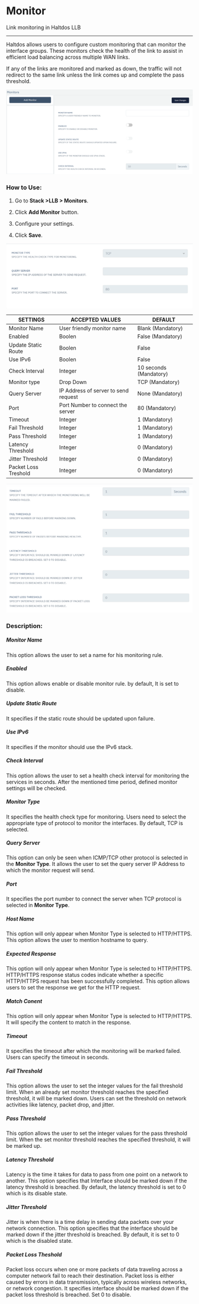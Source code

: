 # Monitor

Link monitoring in Haltdos LLB

---

Haltdos allows users to configure custom monitoring that can monitor the interface groups. These monitors check the health of the link to assist in efficient load balancing across multiple WAN links.

If any of the links are monitored and marked as down, the traffic will not redirect to the same link unless the link comes up and complete the pass threshold.

![adding_monitor](/img/llb/v6/docs/llb5.png)

### How to Use:

1. Go to **Stack >LLB > Monitors**.

2. Click **Add Monitor** button.

3. Configure your settings.

4. Click **Save**.

![monitor_settings](/img/llb/v6/docs/llb6.png)

| SETTINGS             | ACCEPTED VALUES                      | DEFAULT                |
|----------------------|--------------------------------------|------------------------|
| Monitor Name         | User friendly monitor name           | Blank (Mandatory)      |
| Enabled              | Boolen                               | False (Mandatory)      |
| Update Static Route  | Boolen                               | False                  |
| Use IPv6             | Boolen                               | False                  |
| Check Interval       | Integer                              | 10 seconds (Mandatory) |
| Monitor type         | Drop Down                            | TCP (Mandatory)        |
| Query Server         | IP Address of server to send request | None (Mandatory)       |
| Port                 | Port Number to connect the server    | 80 (Mandatory)         |
| Timeout              | Integer                              | 1 (Mandatory)          |
| Fail Threshold       | Integer                              | 1 (Mandatory)          |
| Pass Threshold       | Integer                              | 1 (Mandatory)          |
| Latency Threshold    | Integer                              | 0 (Mandatory)          |
| Jitter Threshold     | Integer                              | 0 (Mandatory)          |
| Packet Loss Treshold | Integer                              | 0 (Mandatory)          |

![monitor_settings](/img/llb/v6/docs/llb7.png)

### **Description:**

##### **Monitor Name**

This option allows the user to set a name for his monitoring rule.

##### **Enabled**

This option allows enable or disable monitor rule. by default, It is set to disable.

##### **Update Static Route**

It specifies if the static route should be updated upon failure.

##### **Use IPv6**

It specifies if the monitor should use the IPv6 stack.

##### **Check Interval**

This option allows the user to set a health check interval for monitoring the services in seconds. After the mentioned time period, defined monitor settings will be checked.

##### **Monitor Type**

It specifies the health check type for monitoring. Users need to select the appropriate type of protocol to monitor the interfaces. By default, TCP is selected.

##### **Query Server**

This option can only be seen when ICMP/TCP other protocol is selected in the **Monitor Type**. It allows the user to set the query server IP Address to which the monitor request will send.

##### **Port**

It specifies the port number to connect the server when TCP protocol is selected in **Monitor Type**.

##### **Host Name**

This option will only appear when Monitor Type is selected to HTTP/HTTPS. This option allows the user to mention hostname to query.

##### **Expected Response**

This option will only appear when Monitor Type is selected to HTTP/HTTPS. HTTP/HTTPS response status codes indicate whether a specific HTTP/HTTPS request has been successfully completed. This option allows users to set the response we get for the HTTP request.

##### **Match Conent**

This option will only appear when Monitor Type is selected to HTTP/HTTPS. It will specify the content to match in the response. 

##### **Timeout**

It specifies the timeout after which the monitoring will be marked failed. Users can specify the timeout in seconds.

##### **Fail Threshold**

This option allows the user to set the integer values for the fail threshold limit. When an already set monitor threshold reaches the specified threshold, it will be marked down. Users can set the threshold on network activities like latency, packet drop, and jitter.

##### **Pass Threshold**

This option allows the user to set the integer values for the pass threshold limit. When the set monitor threshold reaches the specified threshold, it will be marked up.

##### **Latency Threshold**

Latency is the time it takes for data to pass from one point on a network to another. This option specifies that Interface should be marked down if the latency threshold is breached. By default, the latency threshold is set to 0 which is its disable state.

##### **Jitter Threshold**

Jitter is when there is a time delay in sending data packets over your network connection. This option specifies that the interface should be marked down if the jitter threshold is breached. By default, it is set to 0 which is the disabled state.

##### **Packet Loss Theshold**

Packet loss occurs when one or more packets of data traveling across a computer network fail to reach their destination. Packet loss is either caused by errors in data transmission, typically across wireless networks, or network congestion. It specifies interface should be marked down if the packet loss threshold is breached. Set 0 to disable.

